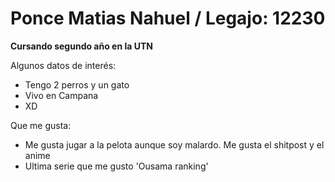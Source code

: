 # Ponce Matias Nahuel / Legajo: 12230


**Cursando segundo año en la UTN**

Algunos datos de interés:
- Tengo 2 perros y un gato
- Vivo en Campana 
- XD

Que me gusta:
- Me gusta jugar a la pelota aunque soy malardo. Me gusta el shitpost y el anime
- Ultima serie que me gusto 'Ousama ranking'
